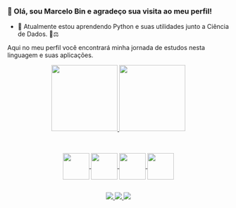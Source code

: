 ### 👋 Olá, sou Marcelo Bin e agradeço sua visita ao meu perfil!


* 🌱 Atualmente estou aprendendo Python e suas utilidades junto a Ciência de Dados. 🔭⚖

Aqui no meu perfil você encontrará minha jornada de estudos nesta linguagem e suas aplicações.

  <div align="center">
    <a href="https://github.com/marcelobin">
    <img height="150em" src="https://github-readme-stats.vercel.app/api?username=marcelobin&show_icons=true&theme=dark&include_all_commits=true&count_private=true"/>
    <img height="150em" src="https://github-readme-stats.vercel.app/api/top-langs/?username=marcelobin&layout=compact&langs_count=7&theme=dark"/>
  </div>
  
 ##
 
  <div style="display: inline_block" align="center"><br>
    <img align="center" height="60" width="60" src="https://cdn.jsdelivr.net/gh/devicons/devicon/icons/python/python-original.svg" />
    <img align="center" height="60" width="60" src="https://cdn.jsdelivr.net/gh/devicons/devicon/icons/jupyter/jupyter-original-wordmark.svg" />
    <img align="center" height="60" width="60" src="https://cdn.jsdelivr.net/gh/devicons/devicon/icons/pandas/pandas-original-wordmark.svg" />
    <img align="center" height="60" width="60" src="https://cdn.jsdelivr.net/gh/devicons/devicon/icons/numpy/numpy-original-wordmark.svg" />
  </div>

##
<div align="center">
  <a href="https://www.linkedin.com/in/marcelo-bin/" target="_blank">
    <img src="https://img.shields.io/badge/LinkedIn-0077B5?style=for-the-badge&logo=linkedin&logoColor=white" target="_blank">
  </a>
  <a href="https://www.instagram.com/marcelo_bin_resende/" target="_blank">
    <img src="https://img.shields.io/badge/Instagram-E4405F?style=for-the-badge&logo=instagram&logoColor=white" target="_blank">
  </a>
  <a href="mailto:marcelo.bin@hotmail.com">
    <img src="https://img.shields.io/badge/Microsoft_Outlook-0078D4?style=for-the-badge&logo=microsoft-outlook&logoColor=white" target="_blank">
  </a>
  
</div>
